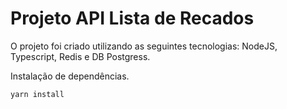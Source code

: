 # Projeto API Lista de Recados

O projeto foi criado utilizando as seguintes tecnologias: NodeJS, Typescript, Redis e DB Postgress.

Instalação de dependências.

```
yarn install
```
